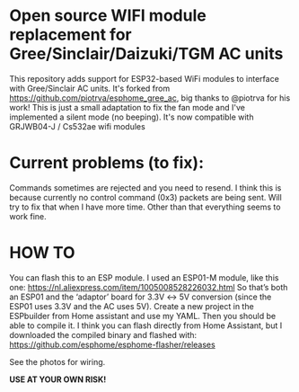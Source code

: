 # Open source WIFI module replacement for Gree/Sinclair/Daizuki/TGM AC units
This repository adds support for ESP32-based WiFi modules to interface with Gree/Sinclair AC units.
It's forked from https://github.com/piotrva/esphome_gree_ac, big thanks to @piotrva for his work!
This is just a small adaptation to fix the fan mode and I've implemented a silent mode (no beeping).
It's now compatible with GRJWB04-J / Cs532ae wifi modules

# Current problems (to fix): 
Commands sometimes are rejected and you need to resend. I think this is because currently no control
command (0x3) packets are being sent. Will try to fix that when I have more time. Other than that everything seems to work fine.

# HOW TO 
You can flash this to an ESP module. I used an ESP01-M module, like this one:
https://nl.aliexpress.com/item/1005008528226032.html
So that’s both an ESP01 and the ‘adaptor’ board for 3.3V ↔ 5V conversion (since the ESP01 uses 3.3V and the AC uses 5V).
Create a new project in the ESPbuilder from Home assistant and use my YAML.
Then you should be able to compile it. I think you can flash directly from Home Assistant,
but I downloaded the compiled binary and flashed with: https://github.com/esphome/esphome-flasher/releases

See the photos for wiring.

**USE AT YOUR OWN RISK!**
